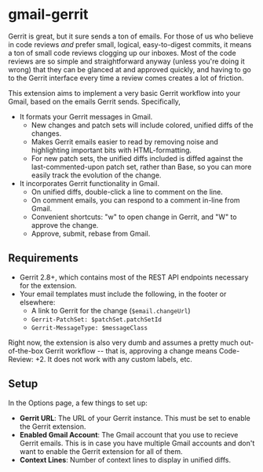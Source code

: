 gmail-gerrit
============

Gerrit is great, but it sure sends a ton of emails.  For those of us who believe in code reviews _and_ prefer
small, logical, easy-to-digest commits, it means a ton of small code reviews clogging up our inboxes.  Most
of the code reviews are so simple and straightforward anyway (unless you're doing it wrong) that they can be
glanced at and approved quickly, and having to go to the Gerrit interface every time a review comes creates a
lot of friction.

This extension aims to implement a very basic Gerrit workflow into your Gmail, based on the emails Gerrit sends.
Specifically,

* It formats your Gerrit messages in Gmail.
  * New changes and patch sets will include colored, unified diffs of the changes.
  * Makes Gerrit emails easier to read by removing noise and highlighting important bits with HTML-formatting.
  * For new patch sets, the unified diffs included is diffed against the last-commented-upon patch set,
    rather than Base, so you can more easily track the evolution of the change.
* It incorporates Gerrit functionality in Gmail.
  * On unified diffs, double-click a line to comment on the line.
  * On comment emails, you can respond to a comment in-line from Gmail.
  * Convenient shortcuts: "w" to open change in Gerrit, and "W" to approve the change.
  * Approve, submit, rebase from Gmail.

Requirements
------------

* Gerrit 2.8+, which contains most of the REST API endpoints necessary for the extension.
* Your email templates must include the following, in the footer or elsewhere:
  * A link to Gerrit for the change (`$email.changeUrl`)
  * `Gerrit-PatchSet: $patchSet.patchSetId`
  * `Gerrit-MessageType: $messageClass`

Right now, the extension is also very dumb and assumes a pretty much out-of-the-box Gerrit workflow -- that is, 
approving a change means Code-Review: +2.  It does not work with any custom labels, etc.

Setup
-----

In the Options page, a few things to set up:

* **Gerrit URL**: The URL of your Gerrit instance.  This must be set to enable the Gerrit extension.
* **Enabled Gmail Account**: The Gmail account that you use to recieve Gerrit emails.  This is in case you have multiple Gmail accounts and don't want to enable the Gerrit extension for all of them.
* **Context Lines**: Number of context lines to display in unified diffs.
